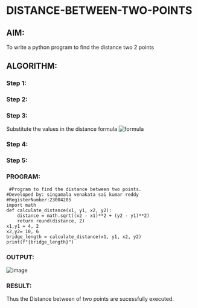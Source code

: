 # DISTANCE-BETWEEN-TWO-POINTS

## AIM:
To write a python program to find the distance two 2 points
## ALGORITHM:
### Step 1: 
### Step 2: 
### Step 3: 
Substitute the values in the distance formula  ![formula](/formula.JPG)
### Step 4: 
### Step 5: 
### PROGRAM:
```
 #Program to find the distance between two points.
#Developed by: singamala venakata sai kumar reddy
#RegisterNumber:23004205
import math
def calculate_distance(x1, y1, x2, y2):
    distance = math.sqrt((x2 - x1)**2 + (y2 - y1)**2)
    return round(distance, 2)
x1,y1 = 4, 2
x2,y2= 10, 6
bridge_length = calculate_distance(x1, y1, x2, y2)
print(f"{bridge_length}") 
```

### OUTPUT:
![image](https://github.com/23004205/DISTANCE-BETWEEN-TWO-POINTS/assets/138971114/5f890cb3-cf5f-4d80-a2f3-93423d4d9322)


### RESULT:
Thus the Distance between of two points are sucessfully executed.
